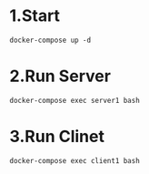 # 1.Start

```
docker-compose up -d
```

# 2.Run Server
```
docker-compose exec server1 bash
```

# 3.Run Clinet
```
docker-compose exec client1 bash
```